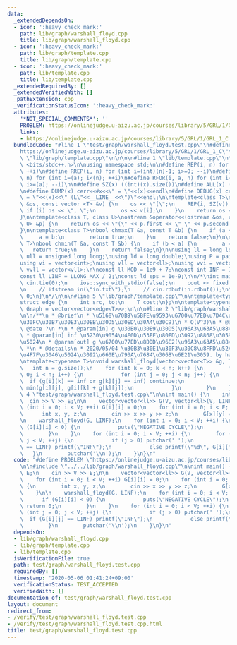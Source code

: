 ```yaml
---
data:
  _extendedDependsOn:
  - icon: ':heavy_check_mark:'
    path: lib/graph/warshall_floyd.cpp
    title: lib/graph/warshall_floyd.cpp
  - icon: ':heavy_check_mark:'
    path: lib/graph/template.cpp
    title: lib/graph/template.cpp
  - icon: ':heavy_check_mark:'
    path: lib/template.cpp
    title: lib/template.cpp
  _extendedRequiredBy: []
  _extendedVerifiedWith: []
  _pathExtension: cpp
  _verificationStatusIcon: ':heavy_check_mark:'
  attributes:
    '*NOT_SPECIAL_COMMENTS*': ''
    PROBLEM: https://onlinejudge.u-aizu.ac.jp/courses/library/5/GRL/1/GRL_1_C
    links:
    - https://onlinejudge.u-aizu.ac.jp/courses/library/5/GRL/1/GRL_1_C
  bundledCode: "#line 1 \"test/graph/warshall_floyd.test.cpp\"\n#define PROBLEM \"\
    https://onlinejudge.u-aizu.ac.jp/courses/library/5/GRL/1/GRL_1_C\"\n\n#line 1\
    \ \"lib/graph/template.cpp\"\n\n\n\n#line 1 \"lib/template.cpp\"\n\n\n\n#include\
    \ <bits/stdc++.h>\n\nusing namespace std;\n\n#define REP(i, n) for (int i=0; i<(n);\
    \ ++i)\n#define RREP(i, n) for (int i=(int)(n)-1; i>=0; --i)\n#define FOR(i, a,\
    \ n) for (int i=(a); i<(n); ++i)\n#define RFOR(i, a, n) for (int i=(int)(n)-1;\
    \ i>=(a); --i)\n\n#define SZ(x) ((int)(x).size())\n#define ALL(x) (x).begin(),(x).end()\n\
    \n#define DUMP(x) cerr<<#x<<\" = \"<<(x)<<endl\n#define DEBUG(x) cerr<<#x<<\"\
    \ = \"<<(x)<<\" (L\"<<__LINE__<<\")\"<<endl;\n\ntemplate<class T>\nostream &operator<<(ostream\
    \ &os, const vector <T> &v) {\n    os << \"[\";\n    REP(i, SZ(v)) {\n       \
    \ if (i) os << \", \";\n        os << v[i];\n    }\n    return os << \"]\";\n\
    }\n\ntemplate<class T, class U>\nostream &operator<<(ostream &os, const pair <T,\
    \ U> &p) {\n    return os << \"(\" << p.first << \" \" << p.second << \")\";\n\
    }\n\ntemplate<class T>\nbool chmax(T &a, const T &b) {\n    if (a < b) {\n   \
    \     a = b;\n        return true;\n    }\n    return false;\n}\n\ntemplate<class\
    \ T>\nbool chmin(T &a, const T &b) {\n    if (b < a) {\n        a = b;\n     \
    \   return true;\n    }\n    return false;\n}\n\nusing ll = long long;\nusing\
    \ ull = unsigned long long;\nusing ld = long double;\nusing P = pair<int, int>;\n\
    using vi = vector<int>;\nusing vll = vector<ll>;\nusing vvi = vector<vi>;\nusing\
    \ vvll = vector<vll>;\n\nconst ll MOD = 1e9 + 7;\nconst int INF = INT_MAX / 2;\n\
    const ll LINF = LLONG_MAX / 2;\nconst ld eps = 1e-9;\n\n/*\nint main() {\n   \
    \ cin.tie(0);\n    ios::sync_with_stdio(false);\n    cout << fixed << setprecision(10);\n\
    \n    // ifstream in(\"in.txt\");\n    // cin.rdbuf(in.rdbuf());\n\n    return\
    \ 0;\n}\n*/\n\n\n#line 5 \"lib/graph/template.cpp\"\n\ntemplate<typename T>\n\
    struct edge {\n    int src, to;\n    T cost;\n};\n\ntemplate<typename T>\nusing\
    \ Graph = vector<vector<edge<T>>>;\n\n\n#line 2 \"lib/graph/warshall_floyd.cpp\"\
    \n\n/**\n * @brief\n * \u5168\u70B9\u5BFE\u9593\u6700\u77ED\u7D4C\u8DEF(\u30EF\
    \u30FC\u30B7\u30E3\u30EB\u30D5\u30ED\u30A4\u30C9)\n * O(V^3)\n * @author ?\n *\
    \ @date ?\n *\n * @param[in] g \u30B0\u30E9\u30D5(\u96A3\u63A5\u884C\u5217)\n\
    \ * @param[in] inf \u5230\u9054\u4E0D\u53EF\u80FD\u3092\u8868\u3059\u7121\u9650\
    \u5024\n * @param[out] g \u6700\u77ED\u8DDD\u96E2(\u96A3\u63A5\u884C\u5217)\n\
    \ *\n * @details\n * 2020/05/04 \u30B3\u30E1\u30F3\u30C8\u8FFD\u52A0, inf \u306B\
    \u4F7F\u3046\u5024\u3092\u660E\u793A\u7684\u306B\u6E21\u3059. by habara-k\n */\n\
    \ntemplate<typename T>\nvoid warshall_floyd(vector<vector<T>> &g, T inf) {\n \
    \   int n = g.size();\n    for (int k = 0; k < n; k++) {\n        for (int i =\
    \ 0; i < n; i++) {\n            for (int j = 0; j < n; j++) {\n              \
    \  if (g[i][k] == inf or g[k][j] == inf) continue;\n                g[i][j] =\
    \ min(g[i][j], g[i][k] + g[k][j]);\n            }\n        }\n    }\n}\n#line\
    \ 4 \"test/graph/warshall_floyd.test.cpp\"\n\nint main() {\n    int V, E;\n  \
    \  cin >> V >> E;\n\n    vector<vector<ll>> G(V, vector<ll>(V, LINF));\n    for\
    \ (int i = 0; i < V; ++i) G[i][i] = 0;\n    for (int i = 0; i < E; ++i) {\n  \
    \      int x, y, z;\n        cin >> x >> y >> z;\n        G[x][y] = z;\n    }\n\
    \n    warshall_floyd(G, LINF);\n    for (int i = 0; i < V; ++i) {\n        if\
    \ (G[i][i] < 0) {\n            puts(\"NEGATIVE CYCLE\");\n            return 0;\n\
    \        }\n    }\n    for (int i = 0; i < V; ++i) {\n        for (int j = 0;\
    \ j < V; ++j) {\n            if (j > 0) putchar(' ');\n            if (G[i][j]\
    \ == LINF) printf(\"INF\");\n            else printf(\"%d\", G[i][j]);\n     \
    \   }\n        putchar('\\n');\n    }\n}\n"
  code: "#define PROBLEM \"https://onlinejudge.u-aizu.ac.jp/courses/library/5/GRL/1/GRL_1_C\"\
    \n\n#include \"../../lib/graph/warshall_floyd.cpp\"\n\nint main() {\n    int V,\
    \ E;\n    cin >> V >> E;\n\n    vector<vector<ll>> G(V, vector<ll>(V, LINF));\n\
    \    for (int i = 0; i < V; ++i) G[i][i] = 0;\n    for (int i = 0; i < E; ++i)\
    \ {\n        int x, y, z;\n        cin >> x >> y >> z;\n        G[x][y] = z;\n\
    \    }\n\n    warshall_floyd(G, LINF);\n    for (int i = 0; i < V; ++i) {\n  \
    \      if (G[i][i] < 0) {\n            puts(\"NEGATIVE CYCLE\");\n           \
    \ return 0;\n        }\n    }\n    for (int i = 0; i < V; ++i) {\n        for\
    \ (int j = 0; j < V; ++j) {\n            if (j > 0) putchar(' ');\n          \
    \  if (G[i][j] == LINF) printf(\"INF\");\n            else printf(\"%d\", G[i][j]);\n\
    \        }\n        putchar('\\n');\n    }\n}\n"
  dependsOn:
  - lib/graph/warshall_floyd.cpp
  - lib/graph/template.cpp
  - lib/template.cpp
  isVerificationFile: true
  path: test/graph/warshall_floyd.test.cpp
  requiredBy: []
  timestamp: '2020-05-06 01:41:24+09:00'
  verificationStatus: TEST_ACCEPTED
  verifiedWith: []
documentation_of: test/graph/warshall_floyd.test.cpp
layout: document
redirect_from:
- /verify/test/graph/warshall_floyd.test.cpp
- /verify/test/graph/warshall_floyd.test.cpp.html
title: test/graph/warshall_floyd.test.cpp
---
```

